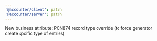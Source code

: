 ```yaml
---
'@accounter/client': patch
'@accounter/server': patch
---
```


New business attribute: PCN874 record type override (to force generator create spcific type of
entries)

